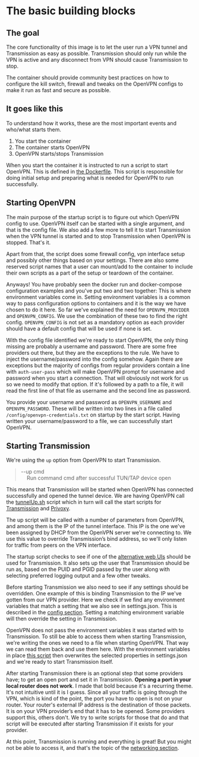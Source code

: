# The basic building blocks

## The goal

The core functionality of this image is to let the user run a
VPN tunnel and Transmission as easy as possible. Transmission
should only run while the VPN is active and any disconnect
from VPN should cause Transmission to stop.

The container should provide community best practices on how to configure the kill switch, firewall and tweaks on the
OpenVPN configs to make it run as fast and secure as possible.

## It goes like this

To understand how it works, these are the most important events
and who/what starts them.

1. You start the container
2. The container starts OpenVPN
3. OpenVPN starts/stops Transmission

When you start the container it is instructed to run a script
to start OpenVPN. This is defined in [the Dockerfile](https://github.com/haugene/docker-transmission-openvpn/blob/master/Dockerfile).
This script is responsible for doing initial setup and preparing what is needed for OpenVPN to run successfully.

## Starting OpenVPN

The main purpose of the startup script is to figure out which OpenVPN config to use.
OpenVPN itself can be started with a single argument, and that is the config file.
We also add a few more to tell it to start Transmission when the VPN tunnel is
started and to stop Transmission when OpenVPN is stopped. That's it.

Apart from that, the script does some firewall config, vpn interface setup and possibly other
things based on your settings. There are also some reserved script names that a user can mount/add to
the container to include their own scripts as a part of the setup or teardown of the container.

Anyways! You have probably seen the docker run and docker-compose configuration examples
and you've put two and two together: This is where environment variables come in.
Setting environment variables is a common way to pass configuration options to containers
and it is the way we have chosen to do it here.
So far we've explained the need for `OPENVPN_PROVIDER` and `OPENVPN_CONFIG`. We use the
combination of these two to find the right config. `OPENVPN_CONFIG` is not set as a mandatory
option as each provider should have a default config that will be used if none is set.

With the config file identified we're ready to start OpenVPN, the only thing missing are probably
a username and password. There are some free providers out there, but they are the exceptions to the rule.
We have to inject the username/password into the config somehow. Again there are exceptions but the majority
of configs from regular providers contain a line with `auth-user-pass` which will make OpenVPN prompt for username
and password when you start a connection. That will obviously not work for us so we need to modify that option.
If it's followed by a path to a file, it will read the first line of that file as username and the second line as password.

You provide your username and password as `OPENVPN_USERNAME` and `OPENVPN_PASSWORD`. These will be
written into two lines in a file called `/config/openvpn-credentials.txt` on startup by the start script.
Having written your username/password to a file, we can successfully start OpenVPN.

## Starting Transmission

We're using the `up` option from OpenVPN to start Transmission.
> --up cmd<br>
> &nbsp;&nbsp;&nbsp;&nbsp;Run command cmd after successful TUN/TAP device open

This means that Transmission will be started when OpenVPN has connected successfully and opened the tunnel device.
We are having OpenVPN call the [tunnelUp.sh](https://github.com/haugene/docker-transmission-openvpn/blob/master/openvpn/tunnelUp.sh)
script which in turn will call the start scripts for
[Transmission](https://github.com/haugene/docker-transmission-openvpn/blob/master/transmission/start.sh) and 
[Privoxy](https://github.com/haugene/docker-transmission-openvpn/blob/master/privoxy/scripts/start.sh).

The up script will be called with a number of parameters from OpenVPN, and among them is the IP of the tunnel interface.
This IP is the one we've been assigned by DHCP from the OpenVPN server we're connecting to.
We use this value to override Transmission’s bind address, so we'll only listen for traffic from peers on the VPN interface.

The startup script checks to see if one of the [alternative web UIs](config-options.md#alternative_web_uis) should be used for Transmission.
It also sets up the user that Transmission should be run as, based on the PUID and PGID passed by the user
along with selecting preferred logging output and a few other tweaks.

Before starting Transmission we also need to see if any settings should be overridden.
One example of this is binding Transmission to the IP we've gotten from our VPN provider.
Here we check if we find any environment variables that match a setting that we also see in settings.json.
This is described in the [config section](config-options.md#transmission_configuration_options).
Setting a matching environment variable will then override the setting in Transmission.

OpenVPN does not pass the environment variables it was started with to Transmission.
To still be able to access them when starting Transmission, we're writing the ones we need to a file when starting OpenVPN.
That way we can read them back and use them here. With the environment variables in place
[this script](https://github.com/haugene/docker-transmission-openvpn/blob/master/transmission/updateSettings.py) then overwrites
the selected properties in settings.json and we're ready to start Transmission itself.

After starting Transmission there is an optional step that some providers have;
to get an open port and set it in Transmission. **Opening a port in your local router does not work**.
I made that bold because it's a recurring theme. It's not intuitive until it is I guess.
Since all your traffic is going through the VPN, which is kind of the point, the port you have to open is not on your router.
Your router's external IP address is the destination of those packets. It is on your VPN provider’s end that it has to be opened.
Some providers support this, others don't. We try to write scripts for those that do and that script will be executed
after starting Transmission if it exists for your provider.

At this point, Transmission is running and everything is great!
But you might not be able to access it, and that's the topic of the [networking section](vpn-networking.md).
